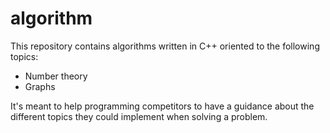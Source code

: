 # algorithm

This repository contains algorithms written in C++ oriented to the following topics:
- Number theory
- Graphs

It's meant to help programming competitors to have a guidance about the different topics they could implement when solving a problem. 
